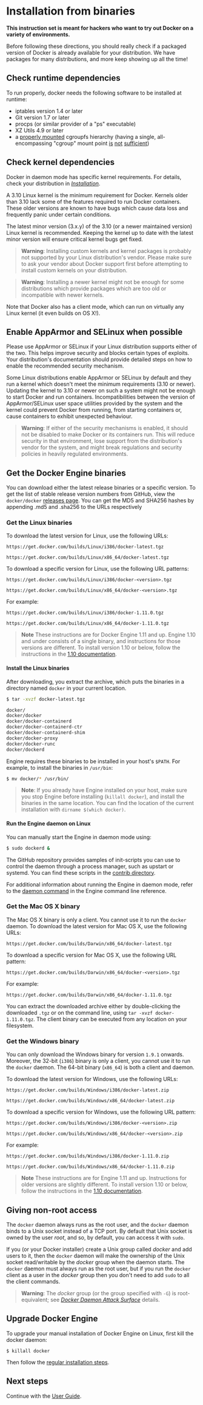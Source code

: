 <!--[metadata]>
+++
title = "Installation from binaries"
description = "Instructions for installing Docker as a binary. Mostly meant for hackers who want to try out Docker on a variety of environments."
keywords = ["binaries, installation, docker, documentation,  linux"]
[menu.main]
parent = "engine_install"
weight = 110
+++
<![end-metadata]-->

# Installation from binaries

**This instruction set is meant for hackers who want to try out Docker
on a variety of environments.**

Before following these directions, you should really check if a packaged
version of Docker is already available for your distribution. We have
packages for many distributions, and more keep showing up all the time!

## Check runtime dependencies

To run properly, docker needs the following software to be installed at
runtime:

 - iptables version 1.4 or later
 - Git version 1.7 or later
 - procps (or similar provider of a "ps" executable)
 - XZ Utils 4.9 or later
 - a [properly mounted](
   https://github.com/tianon/cgroupfs-mount/blob/master/cgroupfs-mount)
   cgroupfs hierarchy (having a single, all-encompassing "cgroup" mount
   point [is](https://github.com/docker/docker/issues/2683)
   [not](https://github.com/docker/docker/issues/3485)
   [sufficient](https://github.com/docker/docker/issues/4568))

## Check kernel dependencies

Docker in daemon mode has specific kernel requirements. For details,
check your distribution in [*Installation*](index.md#on-linux).

A 3.10 Linux kernel is the minimum requirement for Docker.
Kernels older than 3.10 lack some of the features required to run Docker
containers. These older versions are known to have bugs which cause data loss
and frequently panic under certain conditions.

The latest minor version (3.x.y) of the 3.10 (or a newer maintained version)
Linux kernel is recommended. Keeping the kernel up to date with the latest
minor version will ensure critical kernel bugs get fixed.

> **Warning**:
> Installing custom kernels and kernel packages is probably not
> supported by your Linux distribution's vendor. Please make sure to
> ask your vendor about Docker support first before attempting to
> install custom kernels on your distribution.

> **Warning**:
> Installing a newer kernel might not be enough for some distributions
> which provide packages which are too old or incompatible with
> newer kernels.

Note that Docker also has a client mode, which can run on virtually any
Linux kernel (it even builds on OS X!).

## Enable AppArmor and SELinux when possible

Please use AppArmor or SELinux if your Linux distribution supports
either of the two. This helps improve security and blocks certain
types of exploits. Your distribution's documentation should provide
detailed steps on how to enable the recommended security mechanism.

Some Linux distributions enable AppArmor or SELinux by default and
they run a kernel which doesn't meet the minimum requirements (3.10
or newer). Updating the kernel to 3.10 or newer on such a system
might not be enough to start Docker and run containers.
Incompatibilities between the version of AppArmor/SELinux user
space utilities provided by the system and the kernel could prevent
Docker from running, from starting containers or, cause containers to
exhibit unexpected behaviour.

> **Warning**:
> If either of the security mechanisms is enabled, it should not be
> disabled to make Docker or its containers run. This will reduce
> security in that environment, lose support from the distribution's
> vendor for the system, and might break regulations and security
> policies in heavily regulated environments.

## Get the Docker Engine binaries

You can download either the latest release binaries or a specific version. To get
the list of stable release version numbers from GitHub, view the `docker/docker`
[releases page](https://github.com/docker/docker/releases). You can get the MD5
and SHA256 hashes by appending .md5 and .sha256 to the URLs respectively


### Get the Linux binaries

To download the latest version for Linux, use the
following URLs:

    https://get.docker.com/builds/Linux/i386/docker-latest.tgz

    https://get.docker.com/builds/Linux/x86_64/docker-latest.tgz

To download a specific version for Linux, use the
following URL patterns:

    https://get.docker.com/builds/Linux/i386/docker-<version>.tgz

    https://get.docker.com/builds/Linux/x86_64/docker-<version>.tgz

For example:

    https://get.docker.com/builds/Linux/i386/docker-1.11.0.tgz

    https://get.docker.com/builds/Linux/x86_64/docker-1.11.0.tgz

> **Note** These instructions are for Docker Engine 1.11 and up. Engine 1.10 and
> under consists of a single binary, and instructions for those versions are
> different. To install version 1.10 or below, follow the instructions in the 
> <a href="/v1.10/engine/installation/binaries/" target="_blank">1.10 documentation</a>.


#### Install the Linux binaries

After downloading, you extract the archive, which puts the binaries in a
directory named `docker` in your current location.

```bash
$ tar -xvzf docker-latest.tgz

docker/
docker/docker
docker/docker-containerd
docker/docker-containerd-ctr
docker/docker-containerd-shim
docker/docker-proxy
docker/docker-runc
docker/dockerd
```

Engine requires these binaries to be installed in your host's `$PATH`.
For example, to install the binaries in `/usr/bin`:

```bash
$ mv docker/* /usr/bin/
```

> **Note**: If you already have Engine installed on your host, make sure you
> stop Engine before installing (`killall docker`), and install the binaries
> in the same location. You can find the location of the current installation
> with `dirname $(which docker)`.

#### Run the Engine daemon on Linux

You can manually start the Engine in daemon mode using:

```bash
$ sudo dockerd &
```

The GitHub repository provides samples of init-scripts you can use to control
the daemon through a process manager, such as upstart or systemd. You can find
these scripts in the <a href="https://github.com/docker/docker/tree/master/contrib/init">
contrib directory</a>.

For additional information about running the Engine in daemon mode, refer to
the [daemon command](../reference/commandline/dockerd.md) in the Engine command
line reference.

### Get the Mac OS X binary

The Mac OS X binary is only a client. You cannot use it to run the `docker`
daemon. To download the latest version for Mac OS X, use the following URLs:

    https://get.docker.com/builds/Darwin/x86_64/docker-latest.tgz

To download a specific version for Mac OS X, use the
following URL pattern:

    https://get.docker.com/builds/Darwin/x86_64/docker-<version>.tgz

For example:

    https://get.docker.com/builds/Darwin/x86_64/docker-1.11.0.tgz

You can extract the downloaded archive either by double-clicking the downloaded
`.tgz` or on the command line, using `tar -xvzf docker-1.11.0.tgz`. The client
binary can be executed from any location on your filesystem.


### Get the Windows binary

You can only download the Windows binary for version `1.9.1` onwards.
Moreover, the 32-bit (`i386`) binary is only a client, you cannot use it to
run the `docker` daemon. The 64-bit binary (`x86_64`) is both a client and
daemon.

To download the latest version for Windows, use the following URLs:

    https://get.docker.com/builds/Windows/i386/docker-latest.zip

    https://get.docker.com/builds/Windows/x86_64/docker-latest.zip

To download a specific version for Windows, use the following URL pattern:

    https://get.docker.com/builds/Windows/i386/docker-<version>.zip

    https://get.docker.com/builds/Windows/x86_64/docker-<version>.zip

For example:

    https://get.docker.com/builds/Windows/i386/docker-1.11.0.zip

    https://get.docker.com/builds/Windows/x86_64/docker-1.11.0.zip


> **Note** These instructions are for Engine 1.11 and up. Instructions for older
> versions are slightly different. To install version 1.10 or below, follow the
> instructions in the <a href="/v1.10/engine/installation/binaries/" target="_blank">1.10 documentation</a>.

## Giving non-root access

The `docker` daemon always runs as the root user, and the `docker`
daemon binds to a Unix socket instead of a TCP port. By default that
Unix socket is owned by the user *root*, and so, by default, you can
access it with `sudo`.

If you (or your Docker installer) create a Unix group called *docker*
and add users to it, then the `docker` daemon will make the ownership of
the Unix socket read/writable by the *docker* group when the daemon
starts. The `docker` daemon must always run as the root user, but if you
run the `docker` client as a user in the *docker* group then you don't
need to add `sudo` to all the client commands.

> **Warning**:
> The *docker* group (or the group specified with `-G`) is root-equivalent;
> see [*Docker Daemon Attack Surface*](../security/security.md#docker-daemon-attack-surface) details.

## Upgrade Docker Engine

To upgrade your manual installation of Docker Engine on Linux, first kill the docker
daemon:

    $ killall docker

Then follow the [regular installation steps](#get-the-linux-binaries).

## Next steps

Continue with the [User Guide](../userguide/index.md).
